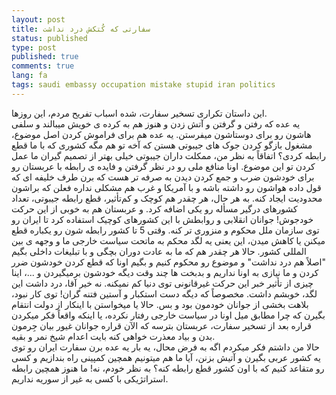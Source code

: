 ```yaml
---
layout: post
title: سفارتی که کُتکش درد نداشت
status: published
type: post
published: true
comments: true
lang: fa
tags: saudi embassy occupation mistake stupid iran politics
---
```


<p class="justify">
این داستان تکراری تسخیر سفارت، شده اسباب تفریح مردم، این روزها.
<br>
 یه عده که رفتن و گرفتن و آتش زدن و هنوز هم به کرده ی خویش میبالند و سلفی هاشون رو برای دوستاشون میفرستن. یه عده هم برای فراموش کردن اصل موضوع، مشغول بازگو کردن جوک های جیبوتی هستن که آخه تو هم مگه کشوری که با ما قطع رابطه کردی؟ اتفاقاً به نظر من، ممکلت داران جیبوتی خیلی بهتر از تصمیم گیران ما عمل کردن تو این موضوع. اونا منافع ملی رو در نظر گرفتن و فایده ی رابطه با عربستان رو برای خودشون ضرب و جمع کردن دیدن به صرفه تر هست که برن طرف خلیفه ای که قول داده هواشون رو داشته باشه و با آمریکا و غرب هم مشکلی نداره فعلن که براشون محدودیت ایجاد کنه. به هر حال، هر چقدر هم کوچک و کم‌تأثیر، قطع رابطه جیبوتی، تعداد کشورهای درگیر مسأله رو یکی اضافه کرد. و عربستان هم به خوبی از این حرکت خودجوش! جوانان انقلابی و روابطش با این کشورهای کوچیک استفاده کرد تا ایران رو توی سازمان ملل محکوم و منزوری تر کنه. وقتی 5 تا کشور رابطه شون رو یکباره قطع میکنن یا کاهش میدن، این یعنی یه لگد محکم به ماتحت سیاست خارجی ما و وجهه ی بین المللی کشور. حالا هر چقدر هم که ما به عادت دوران بچگی و با تبلیغات داخلی بگیم "اصلاً هم درد نداشت" و موضوع رو محکوم کنیم و بگیم اونا که قطع کردن خودشون ضرر کردن و ما نیازی به اونا نداریم و بدبخت ها چند وقت دیگه خودشون برمیگیردن و ...، اینا چیزی از تأثیر خبر این حرکت غیرقانونی توی دنیا کم نمیکنه. نه خیر آقا، درد داشت این لگد، خوبشم داشت. مخصوصاً که دیگه دست استکبار و آستین فتنه گران! توی کار نبود، بلاهت بخشی از جوانان خودمون بود و بس. حالا یا میخواستن با اینکار از دولت انتقام بگیرن که چرا مطابق میل اونا در سیاست خارجی رفتار نکرده، یا اینکه واقعاً فکر میکردن قراره بعد از تسخیر سفارت، عربستان بترسه که الآن قراره جوانان غیور بیان جِرمون بدن و بیاد معذرت خواهی کنه بایت اعدام شیخ نمر و بقیه.
<br>
حالا من داشتم فکر میکردم اگه به فرض محال، یه بار یه عده برن سفارت ایران رو توی یه کشور عربی بگیرن و آتیش بزنن، آیا ما هم میتونیم همچین کمپینی راه بندازیم و کسی رو متقاعد کنیم که با اون کشور قطع رابطه کنه؟ به نظر خودم، نه! ما هنوز همچین رابطه استراتژیکی با کسی به غیر از سوریه نداریم.

</p>
